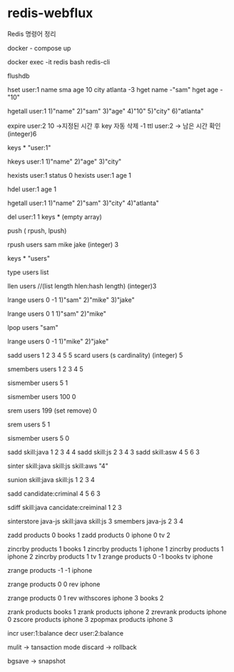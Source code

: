 # redis-webflux


Redis 명령어 정리

docker - compose up

docker exec -it redis bash
redis-cli

flushdb

hset user:1 name sma age 10 city atlanta
-3
hget name
-"sam"
hget age
-"10"

hgetall user:1
1)"name"
2)"sam"
3)"age"
4)"10"
5)"city"
6)"atlanta"


expire user:2 10 ->지정된 시간 후 key 자동 삭제
-1
ttl user:2 -> 남은 시간 확인
(integer)6

keys *
"user:1"

hkeys user:1
1)"name"
2)"age"
3)"city"

hexists user:1 status
0
hexists user:1 age
1

hdel user:1 age
1

hgetall user:1
1)"name"
2)"sam"
3)"city"
4)"atlanta"

del user:1
1
keys *
(empty array)

push ( rpush, lpush)

rpush users sam mike jake
(integer) 3

keys *
"users"

type users
list

llen users //(list length hlen:hash length)
(integer)3

lrange users 0 -1
1)"sam"
2)"mike"
3)"jake"

lrange users 0 1
1)"sam"
2)"mike"

lpop users
"sam"

lrange users 0 -1
1)"mike"
2)"jake"


sadd users 1 2 3 4 5
5
scard users (s cardinality)
(integer) 5

smembers users
1
2
3
4
5

sismember users 5
1

sismember users 100
0

srem users 199 (set remove)
0

srem users 5
1

sismember users 5
0

sadd skill:java 1 2 3 4
4
sadd skill:js 2 3 4
3
sadd skill:asw 4 5 6
3

sinter skill:java skill:js skill:aws
"4"

sunion skill:java skill:js
1
2
3
4

sadd candidate:criminal 4 5 6
3

sdiff skill:java cancidate:creiminal
1
2
3

sinterstore java-js skill:java skill:js
3
smembers java-js
2
3
4


zadd products 0 books
1
zadd products 0 iphone 0 tv
2

zincrby products 1 books
1
zincrby products 1 iphone
1
zincrby products 1 iphone
2
zincrby products 1 tv
1
zrange products 0 -1
books
tv
iphone

zrange products -1 -1
iphone

zrange products 0 0 rev
iphone

zrange products 0 1 rev withscores
iphone
3
books
2

zrank products books
1
zrank products iphone
2
zrevrank products iphone
0
zscore products iphone
3
zpopmax products
iphone
3

incr user:1:balance 
decr user:2:balance

mulit -> tansaction mode
discard -> rollback

bgsave -> snapshot
